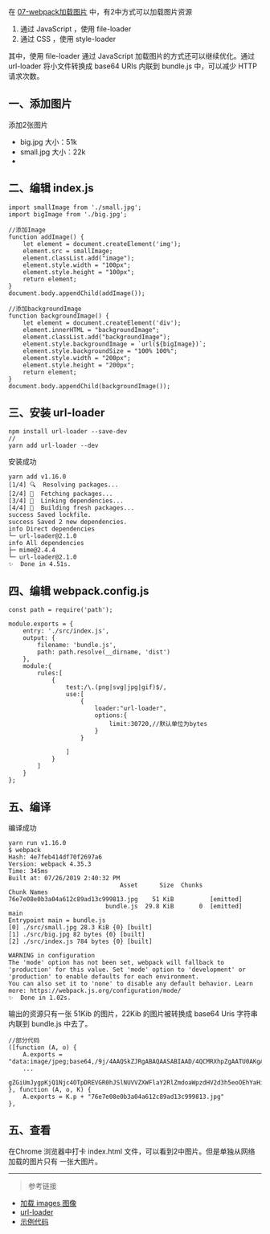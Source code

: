 在 [07-webpack加载图片](https://github.com/1071942338/WebpackStudyNotes/blob/master/07-%E5%8A%A0%E8%BD%BD%E5%9B%BE%E7%89%87/README.md) 中，有2中方式可以加载图片资源
1. 通过 JavaScript ，使用 file-loader
2. 通过 CSS ，使用 style-loader

其中，使用 file-loader 通过 JavaScript 加载图片的方式还可以继续优化。通过 url-loader 将小文件转换成  base64 URIs 内联到 bundle.js 中，可以减少 HTTP 请求次数。

## 一、添加图片

添加2张图片
- big.jpg  大小：51k
- small.jpg  大小：22k
- 
## 二、编辑 index.js

```
import smallImage from './small.jpg';
import bigImage from './big.jpg';

//添加Image
function addImage() {
    let element = document.createElement('img');
    element.src = smallImage;
    element.classList.add("image");
    element.style.width = "100px";
    element.style.height = "100px";
    return element;
}
document.body.appendChild(addImage());

//添加backgroundImage
function backgroundImage() {
    let element = document.createElement('div');
    element.innerHTML = "backgroundImage";
    element.classList.add("backgroundImage");
    element.style.backgroundImage = `url(${bigImage})`;
    element.style.backgroundSize = "100% 100%";
    element.style.width = "200px";
    element.style.height = "200px";
    return element;
}
document.body.appendChild(backgroundImage());

```


## 三、安装 url-loader

```
npm install url-loader --save-dev
//
yarn add url-loader --dev
```
安装成功

```
yarn add v1.16.0
[1/4] 🔍  Resolving packages...
[2/4] 🚚  Fetching packages...
[3/4] 🔗  Linking dependencies...
[4/4] 🔨  Building fresh packages...
success Saved lockfile.
success Saved 2 new dependencies.
info Direct dependencies
└─ url-loader@2.1.0
info All dependencies
├─ mime@2.4.4
└─ url-loader@2.1.0
✨  Done in 4.51s.

```


## 四、编辑 webpack.config.js

```
const path = require('path');

module.exports = {
    entry: './src/index.js',
    output: {
        filename: 'bundle.js',
        path: path.resolve(__dirname, 'dist')
    },
    module:{
        rules:[
            {
                test:/\.(png|svg|jpg|gif)$/,
                use:[
                    {
                        loader:"url-loader",
                        options:{
                            limit:30720,//默认单位为bytes
                        }
                    }

                ]
            }
        ]
    }
};
```

## 五、编译
编译成功

```
yarn run v1.16.0
$ webpack
Hash: 4e7feb414df70f2697a6
Version: webpack 4.35.3
Time: 345ms
Built at: 07/26/2019 2:40:32 PM
                               Asset      Size  Chunks             Chunk Names
76e7e08e0b3a04a612c89ad13c999813.jpg    51 KiB          [emitted]  
                           bundle.js  29.8 KiB       0  [emitted]  main
Entrypoint main = bundle.js
[0] ./src/small.jpg 28.3 KiB {0} [built]
[1] ./src/big.jpg 82 bytes {0} [built]
[2] ./src/index.js 784 bytes {0} [built]

WARNING in configuration
The 'mode' option has not been set, webpack will fallback to 'production' for this value. Set 'mode' option to 'development' or 'production' to enable defaults for each environment.
You can also set it to 'none' to disable any default behavior. Learn more: https://webpack.js.org/configuration/mode/
✨  Done in 1.02s.

```
输出的资源只有一张 51Kib 的图片，22Kib 的图片被转换成 base64 Uris 字符串内联到 bundle.js 中去了。

```
//部分代码
([function (A, o) {
    A.exports = "data:image/jpeg;base64,/9j/4AAQSkZJRgABAQAASABIAAD/4QCMRXhpZgAATU0AKgAAAAgABQESAAMAAAABAAEAAAEaAAUAAAABAAAASgEbAAUAAAABAAAAUgEoAAMAAAABAAIAAIdpAAQAAAABAAAAWgAAAAAAAABIAAAAAQAAAEgAAAABAAOgAQADAAA
    ...
    gZGiUmJygpKjQ1Njc4OTpDREVGR0hJSlNUVVZXWFlaY2RlZmdoaWpzdHV2d3h5eoOEhYaHiImKkpOUlZaXmJmaoqOkpaanqKmqsrO0tba3uLm6wsPExcbHyMnK0tPU1dbX2Nna4eLjVbjT7S1u4ZYIjK7ymMqAG24+VyQT1wQOMeorr/wC2IP8Aa/KnW+kWFi++2sre3fBG6KJVODjIyB7D8qsbF/uj8qAP/9k="
}, function (A, o, K) {
    A.exports = K.p + "76e7e08e0b3a04a612c89ad13c999813.jpg"
},
```
## 五、查看

在Chrome 浏览器中打卡 index.html 文件，可以看到2中图片。但是单独从网络加载的图片只有 一张大图片。

---
> 参考链接
- [加载 images 图像](https://webpack.docschina.org/guides/asset-management/#%E5%8A%A0%E8%BD%BD-images-%E5%9B%BE%E5%83%8F)
- [url-loader](https://webpack.docschina.org/loaders/url-loader)
- [示例代码](https://github.com/1071942338/WebpackStudyNotes/tree/master/19-webpack%20%E5%8A%A0%E8%BD%BD%E5%9B%BE%E7%89%87%E4%BC%98%E5%8C%96)




